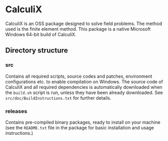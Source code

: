 CalculiX
========

CalculiX is an OSS package designed to solve field problems.
The method used is the finite element method.
This package is a native Microsoft Windows 64-bit build of CalculiX. 

## Directory structure

### src

Contains all required scripts, source codes and patches, environment configurations etc. to enable compilation on Windows.
The source code of CalculiX and all required dependencies is automatically downloaded when
the `build.sh` script is run, unless they have been already downloaded. See `src/doc/BuildInstructions.txt` for further details.

### releases

Contains pre-compiled binary packages, ready to install on your machine (see the `README.txt` file in the
package for basic installation and usage instructions.)
